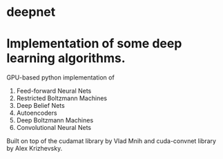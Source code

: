 deepnet
=======

# Implementation of some deep learning algorithms. #

GPU-based python implementation of
1. Feed-forward Neural Nets
2. Restricted Boltzmann Machines
3. Deep Belief Nets
4. Autoencoders
5. Deep Boltzmann Machines
6. Convolutional Neural Nets

Built on top of the cudamat library by Vlad Mnih and cuda-convnet library by
Alex Krizhevsky.

